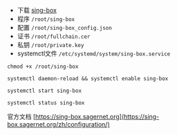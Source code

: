 - 下载 [sing-box](https://github.com/SagerNet/sing-box/releases)
- 程序 `/root/sing-box`
- 配置 `/root/sing-box_config.json`
- 证书 `/root/fullchain.cer`
- 私钥 `/root/private.key`
- systemctl文件 `/etc/systemd/system/sing-box.service`


```
chmod +x /root/sing-box
```

```
systemctl daemon-reload && systemctl enable sing-box
```

```
systemctl start sing-box
```

```
systemctl status sing-box
```

官方文档 [https://sing-box.sagernet.org](https://sing-box.sagernet.org/zh/configuration/)
